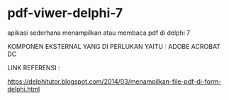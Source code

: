 # pdf-viwer-delphi-7
apikasi sederhana menampilkan atau membaca pdf di delphi 7

KOMPONEN EKSTERNAL YANG DI PERLUKAN YAITU : ADOBE ACROBAT DC


LINK REFERENSI : 

https://delphitutor.blogspot.com/2014/03/menampilkan-file-pdf-di-form-delphi.html
